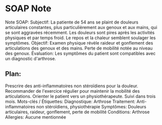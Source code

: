 # SOAP Note

Note SOAP:
Subjectif:
La patiente de 54 ans se plaint de douleurs articulaires constantes, plus particulièrement aux genoux et aux mains, qui se sont aggravées récemment. Les douleurs sont pires après les activités physiques et par temps froid. Le repos et la chaleur semblent soulager les symptômes.
Objectif:
Examen physique révèle raideur et gonflement des articulations des genoux et des mains. Perte de mobilité notée au niveau des genoux.
Évaluation:
Les symptômes du patient sont compatibles avec un diagnostic d'arthrose.
## Plan:
Prescrire des anti-inflammatoires non stéroïdiens pour la douleur. Recommander de l'exercice régulier pour maintenir la mobilité des articulations. Orienter le patient vers un physiothérapeute. Suivi dans trois mois.
Mots-clés / Étiquettes:
Diagnostique: Arthrose
Traitement: Anti-inflammatoires non stéroïdiens, physiothérapie
Symptômes: Douleurs articulaires, raideur, gonflement, perte de mobilité
Conditions: Arthrose
Allergies: Aucune mentionnée
